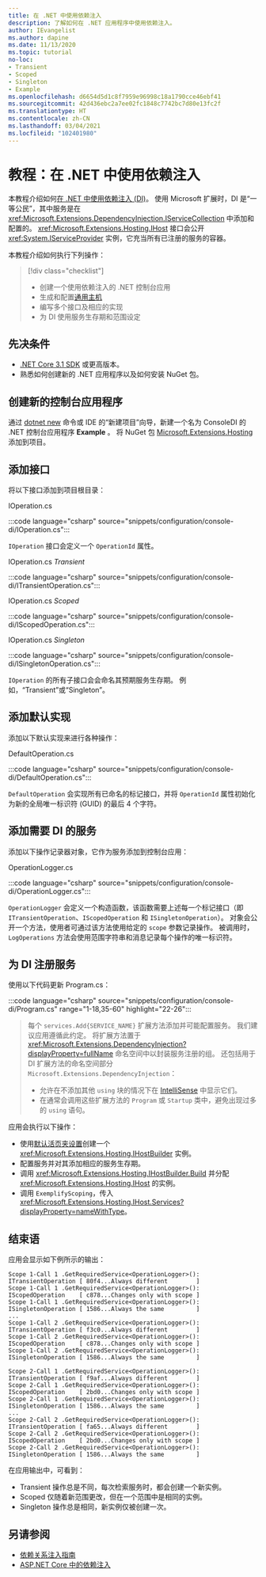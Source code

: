 ```yaml
---
title: 在 .NET 中使用依赖注入
description: 了解如何在 .NET 应用程序中使用依赖注入。
author: IEvangelist
ms.author: dapine
ms.date: 11/13/2020
ms.topic: tutorial
no-loc:
- Transient
- Scoped
- Singleton
- Example
ms.openlocfilehash: d6654d5d1c8f7959e96998c18a1790cce46ebf41
ms.sourcegitcommit: 42d436ebc2a7ee02fc1848c7742bc7d80e13fc2f
ms.translationtype: HT
ms.contentlocale: zh-CN
ms.lasthandoff: 03/04/2021
ms.locfileid: "102401980"
---
```

# <a name="tutorial-use-dependency-injection-in-net"></a>教程：在 .NET 中使用依赖注入

本教程介绍如何[在 .NET 中使用依赖注入 (DI)](dependency-injection.md)。 使用 Microsoft 扩展时，DI 是“一等公民”，其中服务是在 <xref:Microsoft.Extensions.DependencyInjection.IServiceCollection> 中添加和配置的。 <xref:Microsoft.Extensions.Hosting.IHost> 接口会公开 <xref:System.IServiceProvider> 实例，它充当所有已注册的服务的容器。

本教程介绍如何执行下列操作：

> [!div class="checklist"]
>
> - 创建一个使用依赖注入的 .NET 控制台应用
> - 生成和配置[通用主机](generic-host.md)
> - 编写多个接口及相应的实现
> - 为 DI 使用服务生存期和范围设定

## <a name="prerequisites"></a>先决条件

- [.NET Core 3.1 SDK](https://dotnet.microsoft.com/download/dotnet) 或更高版本。
- 熟悉如何创建新的 .NET 应用程序以及如何安装 NuGet 包。

## <a name="create-a-new-console-application"></a>创建新的控制台应用程序

通过 [dotnet new](../tools/dotnet-new.md) 命令或 IDE 的“新建项目”向导，新建一个名为 ConsoleDI 的 .NET 控制台应用程序 **Example** 。 将 NuGet 包 [Microsoft.Extensions.Hosting](https://www.nuget.org/packages/Microsoft.Extensions.Hosting) 添加到项目。

## <a name="add-interfaces"></a>添加接口

将以下接口添加到项目根目录：

IOperation.cs

:::code language="csharp" source="snippets/configuration/console-di/IOperation.cs":::

`IOperation` 接口会定义一个 `OperationId` 属性。

IOperation.cs *Transient*

:::code language="csharp" source="snippets/configuration/console-di/ITransientOperation.cs":::

IOperation.cs *Scoped*

:::code language="csharp" source="snippets/configuration/console-di/IScopedOperation.cs":::

IOperation.cs *Singleton*

:::code language="csharp" source="snippets/configuration/console-di/ISingletonOperation.cs":::

`IOperation` 的所有子接口会会命名其预期服务生存期。 例如，“Transient”或“Singleton”。

## <a name="add-default-implementation"></a>添加默认实现

添加以下默认实现来进行各种操作：

DefaultOperation.cs

:::code language="csharp" source="snippets/configuration/console-di/DefaultOperation.cs":::

`DefaultOperation` 会实现所有已命名的标记接口，并将 `OperationId` 属性初始化为新的全局唯一标识符 (GUID) 的最后 4 个字符。

## <a name="add-service-that-requires-di"></a>添加需要 DI 的服务

添加以下操作记录器对象，它作为服务添加到控制台应用：

OperationLogger.cs

:::code language="csharp" source="snippets/configuration/console-di/OperationLogger.cs":::

`OperationLogger` 会定义一个构造函数，该函数需要上述每一个标记接口（即 `ITransientOperation`、`IScopedOperation` 和 `ISingletonOperation`）。 对象会公开一个方法，使用者可通过该方法使用给定的 `scope` 参数记录操作。 被调用时，`LogOperations` 方法会使用范围字符串和消息记录每个操作的唯一标识符。

## <a name="register-services-for-di"></a>为 DI 注册服务

使用以下代码更新 Program.cs：

:::code language="csharp" source="snippets/configuration/console-di/Program.cs" range="1-18,35-60" highlight="22-26":::

> 每个 `services.Add{SERVICE_NAME}` 扩展方法添加并可能配置服务。 我们建议应用遵循此约定。 将扩展方法置于 <xref:Microsoft.Extensions.DependencyInjection?displayProperty=fullName> 命名空间中以封装服务注册的组。 还包括用于 DI 扩展方法的命名空间部分 `Microsoft.Extensions.DependencyInjection`：
>
> - 允许在不添加其他 `using` 块的情况下在 [IntelliSense](/visualstudio/ide/using-intellisense) 中显示它们。
> - 在通常会调用这些扩展方法的 `Program` 或 `Startup` 类中，避免出现过多的 `using` 语句。

应用会执行以下操作：

- 使用[默认活页夹设置](generic-host.md#default-builder-settings)创建一个 <xref:Microsoft.Extensions.Hosting.IHostBuilder> 实例。
- 配置服务并对其添加相应的服务生存期。
- 调用 <xref:Microsoft.Extensions.Hosting.IHostBuilder.Build> 并分配 <xref:Microsoft.Extensions.Hosting.IHost> 的实例。
- 调用 `ExemplifyScoping`，传入 <xref:Microsoft.Extensions.Hosting.IHost.Services?displayProperty=nameWithType>。

## <a name="conclusion"></a>结束语

应用会显示如下例所示的输出：

```console
Scope 1-Call 1 .GetRequiredService<OperationLogger>(): ITransientOperation [ 80f4...Always different        ]
Scope 1-Call 1 .GetRequiredService<OperationLogger>(): IScopedOperation    [ c878...Changes only with scope ]
Scope 1-Call 1 .GetRequiredService<OperationLogger>(): ISingletonOperation [ 1586...Always the same         ]
...
Scope 1-Call 2 .GetRequiredService<OperationLogger>(): ITransientOperation [ f3c0...Always different        ]
Scope 1-Call 2 .GetRequiredService<OperationLogger>(): IScopedOperation    [ c878...Changes only with scope ]
Scope 1-Call 2 .GetRequiredService<OperationLogger>(): ISingletonOperation [ 1586...Always the same         ]

Scope 2-Call 1 .GetRequiredService<OperationLogger>(): ITransientOperation [ f9af...Always different        ]
Scope 2-Call 1 .GetRequiredService<OperationLogger>(): IScopedOperation    [ 2bd0...Changes only with scope ]
Scope 2-Call 1 .GetRequiredService<OperationLogger>(): ISingletonOperation [ 1586...Always the same         ]
...
Scope 2-Call 2 .GetRequiredService<OperationLogger>(): ITransientOperation [ fa65...Always different        ]
Scope 2-Call 2 .GetRequiredService<OperationLogger>(): IScopedOperation    [ 2bd0...Changes only with scope ]
Scope 2-Call 2 .GetRequiredService<OperationLogger>(): ISingletonOperation [ 1586...Always the same         ]
```

在应用输出中，可看到：

- Transient 操作总是不同，每次检索服务时，都会创建一个新实例。
- Scoped 仅随着新范围更改，但在一个范围中是相同的实例。
- Singleton 操作总是相同，新实例仅被创建一次。

## <a name="see-also"></a>另请参阅

* [依赖关系注入指南](dependency-injection-guidelines.md)
* [ASP.NET Core 中的依赖注入](/aspnet/core/fundamentals/dependency-injection)
